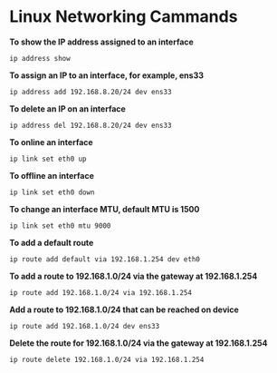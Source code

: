 # Linux Networking Cammands

**To show the IP address assigned to an interface**

`ip address show`

**To assign an IP to an interface, for example, ens33**

`ip address add 192.168.8.20/24 dev ens33`

**To delete an IP on an interface**

`ip address del 192.168.8.20/24 dev ens33`

**To online an interface**

`ip link set eth0 up`

**To offline an interface**

`ip link set eth0 down`

**To change an interface MTU, default MTU is 1500**

`ip link set eth0 mtu 9000`

**To add a default route** 

`ip route add default via 192.168.1.254 dev eth0`

**To add a route to 192.168.1.0/24 via the gateway at 192.168.1.254**

`ip route add 192.168.1.0/24 via 192.168.1.254`

**Add a route to 192.168.1.0/24 that can be reached on device** 

`ip route add 192.168.1.0/24 dev ens33`

**Delete the route for 192.168.1.0/24 via the gateway at 192.168.1.254**

`ip route delete 192.168.1.0/24 via 192.168.1.254`
